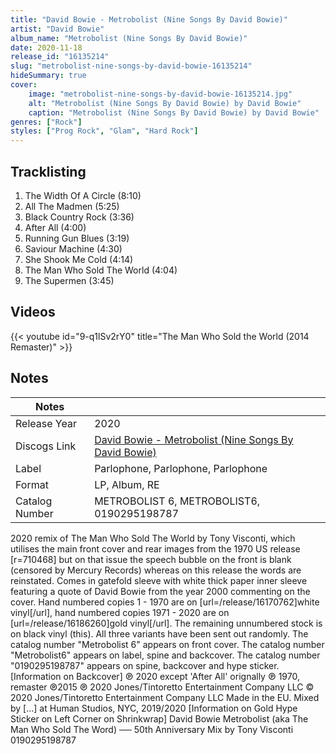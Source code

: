```yaml
---
title: "David Bowie - Metrobolist (Nine Songs By David Bowie)"
artist: "David Bowie"
album_name: "Metrobolist (Nine Songs By David Bowie)"
date: 2020-11-18
release_id: "16135214"
slug: "metrobolist-nine-songs-by-david-bowie-16135214"
hideSummary: true
cover:
    image: "metrobolist-nine-songs-by-david-bowie-16135214.jpg"
    alt: "Metrobolist (Nine Songs By David Bowie) by David Bowie"
    caption: "Metrobolist (Nine Songs By David Bowie) by David Bowie"
genres: ["Rock"]
styles: ["Prog Rock", "Glam", "Hard Rock"]
---
```

## Tracklisting
1. The Width Of A Circle (8:10)
2. All The Madmen (5:25)
3. Black Country Rock (3:36)
4. After All (4:00)
5. Running Gun Blues (3:19)
6. Saviour Machine (4:30)
7. She Shook Me Cold (4:14)
8. The Man Who Sold The World (4:04)
9. The Supermen (3:45)

## Videos
{{< youtube id="9-q1lSv2rY0" title="The Man Who Sold the World (2014 Remaster)" >}}

## Notes
| Notes          |             |
| ---------------| ----------- |
| Release Year   | 2020 |
| Discogs Link   | [David Bowie - Metrobolist (Nine Songs By David Bowie)](https://www.discogs.com/release/16135214-David-Bowie-Metrobolist-Nine-Songs-By-David-Bowie) |
| Label          | Parlophone, Parlophone, Parlophone |
| Format         | LP, Album, RE |
| Catalog Number | METROBOLIST 6, METROBOLIST6, 0190295198787 |

2020 remix of The Man Who Sold The World by Tony Visconti, which utilises the main front cover and rear images from the 1970 US release [r=710468] but on that issue the speech bubble on the front is blank (censored by Mercury Records) whereas on this release the words are reinstated. Comes in gatefold sleeve with white thick paper inner sleeve featuring a quote of David Bowie from the year 2000 commenting on the cover.  Hand numbered copies 1 - 1970 are on [url=/release/16170762]white vinyl[/url], hand numbered copies 1971 - 2020 are on [url=/release/16186260]gold vinyl[/url]. The remaining unnumbered stock is on black vinyl (this). All three variants have been sent out randomly.  The catalog number "Metrobolist 6" appears on front cover. The catalog number "Metrobolist6" appears on label, spine and backcover. The catalog number "0190295198787" appears on spine, backcover and hype sticker.  [Information on Backcover] ℗ 2020 except 'After All' orignally ℗ 1970, remaster ℗2015  ℗ 2020 Jones/Tintoretto Entertainment Company LLC © 2020 Jones/Tintoretto Entertainment Company LLC Made in the EU.  Mixed by [...] at Human Studios, NYC, 2019/2020  [Information on Gold Hype Sticker on Left Corner on Shrinkwrap] David Bowie Metrobolist (aka The Man Who Sold The Word) ── 50th Anniversary Mix by Tony Visconti  0190295198787
